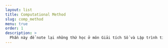 ```yaml
---
layout: list
title: Computational Method
slug: comp_method
menu: true
order: 1
description: >
  Phần này để note lại những thứ học ở môn Giải tích Số và Lập trình tính toán. Chủ yếu cho đỡ quên bài thôi
---
```

